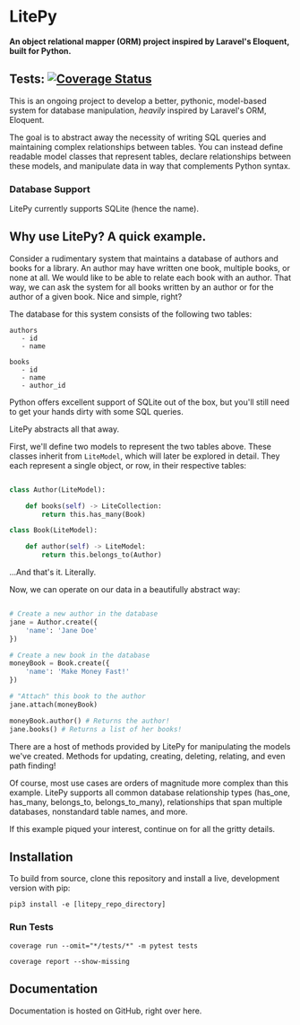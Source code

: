 # LitePy
**An object relational mapper (ORM) project inspired by Laravel's Eloquent, built for Python.**

Tests: [![Coverage Status](https://img.shields.io/badge/coverage-100%25-brightgreen.svg)](https://github.com/benhmoore/LitePy)
--------

This is an ongoing project to develop a better, pythonic, model-based system for database manipulation, *heavily* inspired by Laravel's ORM, Eloquent.

The goal is to abstract away the necessity of writing SQL queries and maintaining complex relationships between tables. You can instead define readable model classes that represent tables, declare relationships between these models, and manipulate data in way that complements Python syntax.

### Database Support
LitePy currently supports SQLite (hence the name).

## Why use LitePy? A quick example.
Consider a rudimentary system that maintains a database of authors and books for a library. An author may have written one book, multiple books, or none at all. We would like to be able to relate each book with an author. That way, we can ask the system for all books written by an author or for the author of a given book. Nice and simple, right?

The database for this system consists of the following two tables:

```
authors
   - id
   - name

books
   - id
   - name
   - author_id
```

Python offers excellent support of SQLite out of the box, but you'll still need to get your hands dirty with some SQL queries.

LitePy abstracts all that away.

First, we'll define two models to represent the two tables above. These classes inherit from ```LiteModel```, which will later be explored in detail. They each represent a single object, or row, in their respective tables:

```python

class Author(LiteModel):

    def books(self) -> LiteCollection:
        return this.has_many(Book)

class Book(LiteModel):

    def author(self) -> LiteModel:
        return this.belongs_to(Author)

```

...And that's it. Literally.

Now, we can operate on our data in a beautifully abstract way:

```python

# Create a new author in the database
jane = Author.create({
    'name': 'Jane Doe'
})

# Create a new book in the database
moneyBook = Book.create({
    'name': 'Make Money Fast!'
})

# "Attach" this book to the author
jane.attach(moneyBook)

moneyBook.author() # Returns the author!
jane.books() # Returns a list of her books!
```

There are a host of methods provided by LitePy for manipulating the models we've created. Methods for updating, creating, deleting, relating, and even path finding!

Of course, most use cases are orders of magnitude more complex than this example. LitePy supports all common database relationship types (has_one, has_many, belongs_to, belongs_to_many), relationships that span multiple databases, nonstandard table names, and more.

If this example piqued your interest, continue on for all the gritty details.

## Installation
To build from source, clone this repository and install a live, development version with pip:

```pip3 install -e [litepy_repo_directory]```

### Run Tests
```coverage run --omit="*/tests/*" -m pytest tests```

```coverage report --show-missing```

## Documentation

Documentation is hosted on GitHub, right over here.
